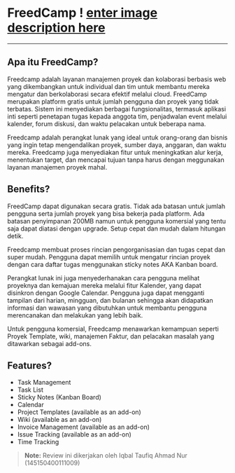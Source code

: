 FreedCamp !
[enter image description here](http://xarxanet.org/sites/default/files/freedcamp.jpg)
==================
----------

Apa itu FreedCamp?
-------------
Freedcamp adalah layanan manajemen proyek dan kolaborasi berbasis web yang dikembangkan untuk individual dan tim untuk membantu mereka mengatur dan berkolaborasi secara efektif melalui cloud. FreedCamp merupakan platform gratis untuk jumlah pengguna dan proyek yang tidak terbatas. Sistem ini menyediakan berbagai fungsionalitas, termasuk aplikasi inti seperti penetapan tugas kepada anggota tim, penjadwalan event melalui kalender, forum diskusi, dan waktu pelacakan untuk beberapa nama.

Freedcamp adalah perangkat lunak yang ideal untuk orang-orang dan bisnis yang ingin tetap mengendalikan proyek, sumber daya, anggaran, dan waktu mereka. Freedcamp juga menyediakan fitur untuk meningkatkan alur kerja, menentukan target, dan mencapai tujuan tanpa harus dengan meggunakan layanan manajemen proyek mahal.


Benefits?
-------------
FreedCamp dapat digunakan secara gratis. Tidak ada batasan untuk jumlah pengguna serta jumlah proyek yang bisa bekerja pada platform. Ada batasan penyimpanan 200MB namun untuk pengguna komersial yang tentu saja dapat diatasi dengan upgrade. Setup cepat dan mudah dalam hitungan detik.

Freedcamp membuat proses rincian pengorganisasian dan tugas cepat dan super mudah. Pengguna dapat memilih untuk mengatur rincian proyek dengan cara daftar tugas menggunakan sticky notes AKA Kanban board.

Perangkat lunak ini juga menyederhanakan cara pengguna melihat proyeknya dan kemajuan mereka melalui fitur Kalender, yang dapat disinkron dengan Google Calendar. Pengguna juga dapat mengganti tampilan dari harian, mingguan, dan bulanan sehingga akan didapatkan informasi dan wawasan yang dibutuhkan untuk membantu pengguna merencanakan dan melakukan yang lebih baik.

Untuk pengguna komersial, Freedcamp menawarkan kemampuan seperti Proyek Template, wiki, manajemen Faktur, dan pelacakan masalah yang ditawarkan sebagai add-ons.


Features?
-------------

 - Task Management
 - Task List
 - Sticky Notes (Kanban Board)
 - Calendar
 - Project Templates (available as an add-on)
 - Wiki (available as an add-on)
 - Invoice Management (available as an add-on)
 - Issue Tracking (available as an add-on)
 - Time Tracking

> **Note:** Review ini dikerjakan oleh Iqbal Taufiq Ahmad Nur (145150400111009)
